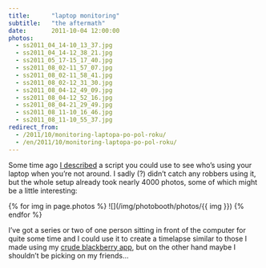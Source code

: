 ```yaml
---
title:      "laptop monitoring"
subtitle:   "the aftermath"
date:       2011-10-04 12:00:00
photos:
  - ss2011_04_14-10_13_37.jpg
  - ss2011_04_14-12_38_21.jpg
  - ss2011_05_17-15_17_40.jpg
  - ss2011_08_02-11_57_07.jpg
  - ss2011_08_02-11_58_41.jpg
  - ss2011_08_02-12_31_30.jpg
  - ss2011_08_04-12_49_09.jpg
  - ss2011_08_04-12_52_16.jpg
  - ss2011_08_04-21_29_49.jpg
  - ss2011_08_11-10_16_46.jpg
  - ss2011_08_11-10_55_37.jpg
redirect_from:
  - /2011/10/monitoring-laptopa-po-pol-roku/
  - /en/2011/10/monitoring-laptopa-po-pol-roku/
---
```


Some time ago [I described](/2011/04/24/defensive-photobooth/) a script you could use to see who’s using your laptop when you’re not around. I sadly (?) didn’t catch any robbers using it, but the whole setup already took nearly 4000 photos, some of which might be a little interesting:
<!--more-->

{% for img in page.photos %}
  ![](/img/photobooth/photos/{{ img }})
{% endfor %}

I’ve got a series or two of one person sitting in front of the computer for quite some time and I could use it to create a timelapse similar to those I made using my [crude blackberry app](http://www.youtube.com/watch?v=AlOeIpLpXkE), but on the other hand maybe I shouldn’t be picking on my friends…
